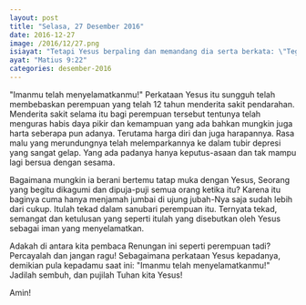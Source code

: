 ```yaml
---
layout: post
title: "Selasa, 27 Desember 2016"
date: 2016-12-27
image: /2016/12/27.png
isiayat: "Tetapi Yesus berpaling dan memandang dia serta berkata: \"Teguhkanlah hatimu, hai anak-Ku, imanmu telah menyelamatkan engkau.\" Maka sejak saat itu sembuhlah perempuan itu."
ayat: "Matius 9:22"
categories: desember-2016
---
```


"Imanmu telah menyelamatkanmu!" Perkataan Yesus itu sungguh telah membebaskan perempuan yang telah 12 tahun menderita sakit pendarahan. Menderita sakit selama itu bagi perempuan tersebut tentunya telah menguras habis daya pikir dan kemampuan yang ada bahkan mungkin juga harta seberapa pun adanya. Terutama harga diri dan juga harapannya. Rasa malu yang merundungnya telah melemparkannya ke dalam tubir depresi yang sangat gelap. Yang ada padanya hanya keputus-asaan dan tak mampu lagi bersua dengan sesama.

Bagaimana mungkin ia berani bertemu tatap muka dengan Yesus, Seorang yang begitu dikagumi dan dipuja-puji semua orang ketika itu? Karena itu baginya cuma hanya menjamah jumbai di ujung jubah-Nya saja sudah lebih dari cukup. Itulah tekad dalam sanubari perempuan itu. Ternyata tekad, semangat dan ketulusan yang seperti itulah yang disebutkan oleh Yesus sebagai iman yang menyelamatkan.

Adakah di antara kita pembaca Renungan ini seperti perempuan tadi? Percayalah dan jangan ragu! Sebagaimana perkataan Yesus kepadanya, demikian pula kepadamu saat ini: "Imanmu telah menyelamatkanmu!" Jadilah sembuh, dan pujilah Tuhan kita Yesus!

Amin!